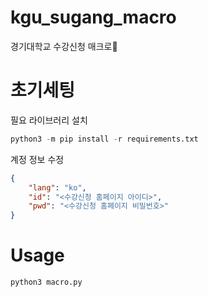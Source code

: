 # kgu_sugang_macro
경기대학교 수강신청 매크로😤

# 초기세팅
필요 라이브러리 설치
```python
python3 -m pip install -r requirements.txt
```
계정 정보 수정
```json
{
    "lang": "ko",
    "id": "<수강신청 홈페이지 아이디>",
    "pwd": "<수강신청 홈페이지 비밀번호>"
}
```

# Usage
```python
python3 macro.py
```